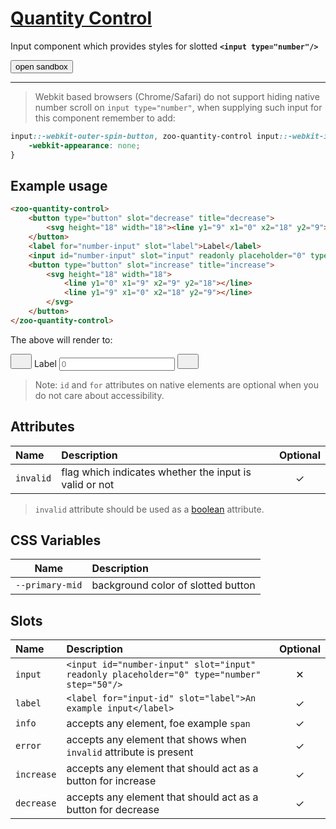 # [Quantity Control](#quantity-control)

Input component which provides styles for slotted **`<input type="number"/>`**

<zoo-button class="sandbox-btn">
	<button type="button" onclick="openSandbox('zoo-quantity-control')">open sandbox</button>
</zoo-button>
<template id="zoo-quantity-control-template">
	<form>
		<zoo-checkbox highlighted>
			<input id="zoo-invalid-quantity-control-id" slot="checkbox" type="checkbox" data-type="attr" data-attrname="invalid" data-attrboolean="true"/>
			<label for="zoo-invalid-quantity-control-id" slot="label">Invalid</label>
		</zoo-checkbox>
		<zoo-input>
			<label slot="label">--primary-mid CSS Custom Property</label>
			<input slot="input" type="color" data-type="css" data-cssname="--primary-mid">
		</zoo-input>
		<zoo-input>
			<label slot="label">Label slot</label>
			<textarea slot="input" data-type="slot" data-slotname="label"><label slot="label" for="quantity-control-sandbox-id">Label</label></textarea>
		</zoo-input>
		<zoo-input>
			<label slot="label">Info slot</label>
			<textarea slot="input" data-type="slot" data-slotname="info"><span slot="info">Info</span></textarea>
		</zoo-input>
		<zoo-input>
			<label slot="label">Error slot</label>
			<textarea slot="input" data-type="slot" data-slotname="error"><span slot="error">Error message</span></textarea>
		</zoo-input>
		<zoo-input>
			<label slot="label">Decrease slot</label>
			<textarea slot="input" data-type="slot" data-slotname="decrease"><button type="button" slot="decrease" title="decrease">
	<svg height="18" width="18"><line y1="9" x1="0" x2="18" y2="9"></line></svg>
</button></textarea>
		</zoo-input>
		<zoo-input>
			<label slot="label">Increase slot</label>
			<textarea slot="input" data-type="slot" data-slotname="increase"><button type="button" slot="increase" title="increase">
	<svg height="18" width="18">
		<line y1="0" x1="9" x2="9" y2="18"></line>
		<line y1="9" x1="0" x2="18" y2="9"></line>
	</svg>
</button></textarea>
		</zoo-input>
		<h3>Rendered output</h3>
		<output>
<zoo-quantity-control>
	<button type="button" slot="decrease" title="decrease">
		<svg height="18" width="18"><line y1="9" x1="0" x2="18" y2="9"></line></svg>
	</button>
	<label for="quantity-control-sandbox-id" slot="label">Label</label>
	<input id="quantity-control-sandbox-id" slot="input" readonly placeholder="0" type="number" step="50"/>
	<button type="button" slot="increase" title="increase">
		<svg height="18" width="18">
			<line y1="0" x1="9" x2="9" y2="18"></line>
			<line y1="9" x1="0" x2="18" y2="9"></line>
		</svg>
	</button>
	<span slot="info">Info</span>
	<span slot="error">Error message</span>
</zoo-quantity-control>
		</output>
		<h3>HTML code</h3>
		<pre class=" language-html"><code></code></pre>
	</form>
</template>

***

> Webkit based browsers (Chrome/Safari) do not support hiding native number scroll on `input type="number"`,
> when supplying such input for this component remember to add:

```CSS
input::-webkit-outer-spin-button, zoo-quantity-control input::-webkit-inner-spin-button {
	-webkit-appearance: none;
}
```

## Example usage

```HTML
<zoo-quantity-control>
	<button type="button" slot="decrease" title="decrease">
		<svg height="18" width="18"><line y1="9" x1="0" x2="18" y2="9"></line></svg>
	</button>
	<label for="number-input" slot="label">Label</label>
	<input id="number-input" slot="input" readonly placeholder="0" type="number" step="50"/>
	<button type="button" slot="increase" title="increase">
		<svg height="18" width="18">
			<line y1="0" x1="9" x2="9" y2="18"></line>
			<line y1="9" x1="0" x2="18" y2="9"></line>
		</svg>
	</button>
</zoo-quantity-control>
```

The above will render to:

<zoo-quantity-control>
	<button type="button" slot="decrease" title="decrease">
		<svg height="18" width="18"><line y1="9" x1="0" x2="18" y2="9"></line></svg>
	</button>
	<label for="number-input" slot="label">Label</label>
	<input id="number-input" slot="input" readonly placeholder="0" type="number" step="50"/>
	<button type="button" slot="increase" title="increase">
		<svg height="18" width="18">
			<line y1="0" x1="9" x2="9" y2="18"></line>
			<line y1="9" x1="0" x2="18" y2="9"></line>
		</svg>
	</button>
</zoo-quantity-control>

> Note: `id` and `for` attributes on native elements are optional when you do not care about accessibility.

## Attributes

| **Name**  | **Description**                                        | **Optional** |
| :-------- | :----------------------------------------------------- | :----------: |
| `invalid` | flag which indicates whether the input is valid or not |   &#10003;   |

> `invalid` attribute should be used as a [boolean](https://developer.mozilla.org/en-US/docs/Web/HTML/Attributes#Boolean_Attributes) attribute.

## CSS Variables

|    **Name**     | **Description**                    |
| :-------------: | :--------------------------------- |
| `--primary-mid` | background color of slotted button |

## Slots

| **Name**   | **Description**                                                                            | **Optional** |
| :--------- | :----------------------------------------------------------------------------------------- | :----------: |
| `input`    | `<input id="number-input" slot="input" readonly placeholder="0" type="number" step="50"/>` |   &#10005;   |
| `label`    | `<label for="input-id" slot="label">An example input</label>`                              |   &#10003;   |
| `info`     | accepts any element, foe example `span`                                                    |   &#10003;   |
| `error`    | accepts any element that shows when `invalid` attribute is present                         |   &#10003;   |
| `increase` | accepts any element that should act as a button for increase                               |   &#10003;   |
| `decrease` | accepts any element that should act as a button for decrease                               |   &#10003;   |
